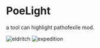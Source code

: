 # PoeLight

a tool can highlight pathofexile mod.

![eldritch](https://github.com/dotsx/PoeLight/assets/89591768/813e3558-62ab-421e-afa7-4a0fe49ae118)
![expedition](https://github.com/dotsx/PoeLight/assets/89591768/97d08d75-93e8-4aee-9740-1f2f8d9896fe)
